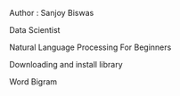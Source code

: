 Author : Sanjoy Biswas

Data Scientist


Natural Language Processing For Beginners

Downloading and install library

Word Bigram


